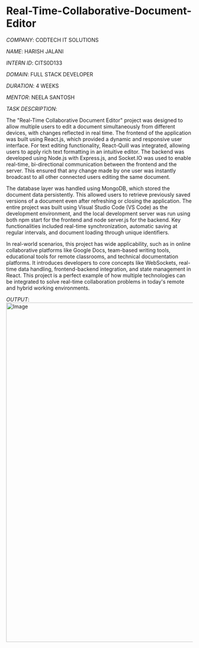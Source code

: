 # Real-Time-Collaborative-Document-Editor

*COMPANY*: CODTECH IT SOLUTIONS

*NAME*: HARISH JALANI

*INTERN ID*: CITS0D133

*DOMAIN*: FULL STACK DEVELOPER

*DURATION*: 4 WEEKS

*MENTOR*: NEELA SANTOSH

*TASK DESCRIPTION*:

The "Real-Time Collaborative Document Editor" project was designed to allow multiple users to edit a document simultaneously from different devices, with changes reflected in real time. The frontend of the application was built using React.js, which provided a dynamic and responsive user interface. For text editing functionality, React-Quill was integrated, allowing users to apply rich text formatting in an intuitive editor. The backend was developed using Node.js with Express.js, and Socket.IO was used to enable real-time, bi-directional communication between the frontend and the server. This ensured that any change made by one user was instantly broadcast to all other connected users editing the same document.

The database layer was handled using MongoDB, which stored the document data persistently. This allowed users to retrieve previously saved versions of a document even after refreshing or closing the application. The entire project was built using Visual Studio Code (VS Code) as the development environment, and the local development server was run using both npm start for the frontend and node server.js for the backend. Key functionalities included real-time synchronization, automatic saving at regular intervals, and document loading through unique identifiers.

In real-world scenarios, this project has wide applicability, such as in online collaborative platforms like Google Docs, team-based writing tools, educational tools for remote classrooms, and technical documentation platforms. It introduces developers to core concepts like WebSockets, real-time data handling, frontend-backend integration, and state management in React. This project is a perfect example of how multiple technologies can be integrated to solve real-time collaboration problems in today's remote and hybrid working environments.

*OUTPUT*:
<img width="1898" height="917" alt="Image" src="https://github.com/user-attachments/assets/00adb21d-d78b-4444-9a62-24711fc7a0e6" />
